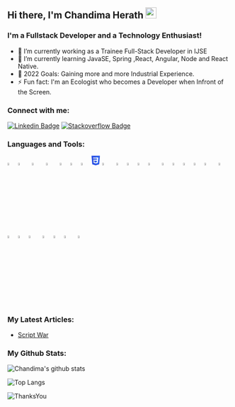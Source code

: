 ## Hi there, I'm Chandima Herath <img src="https://media.giphy.com/media/hvRJCLFzcasrR4ia7z/giphy.gif" width="25px">

<!-- [![Website](https://img.shields.io/website?label=codeSTACKr.com&style=for-the-badge&url=https%3A%2F%2Fcodestackr.com)](https://codestackr.com)
[![Twitter Follow](https://img.shields.io/twitter/follow/codeSTACKr?color=1DA1F2&logo=twitter&style=for-the-badge)](https://twitter.com/intent/follow?original_referer=https%3A%2F%2Fgithub.com%2FcodeSTACKr&screen_name=codeSTACKr) -->


### I'm a Fullstack Developer and a Technology Enthusiast!

- 🔭 I’m currently working as a Trainee Full-Stack Developer in IJSE 
- 🌱 I’m currently learning JavaSE, Spring ,React, Angular, Node and React Native.
- 🥅 2022 Goals: Gaining more and more Industrial Experience.
- ⚡ Fun fact: I'm an Ecologist who becomes a Developer when Infront of the Screen.
<!-- <img src="https://media.giphy.com/media/RbDKaczqWovIugyJmW/giphy.gif" width="400px"> -->

### Connect with me:
[![Linkedin Badge](https://img.shields.io/badge/-ChandimaHerath-blue?style=flat-square&logo=Linkedin&logoColor=white&link=https://www.linkedin.com/in/dulanwirajith/)](https://www.linkedin.com/in/dulanwirajith/)
[![Stackoverflow Badge](https://img.shields.io/badge/-Stackoverflow-4CA143?style=flat-square&logo=Stackoverflow&logoColor=white&link=https://stackoverflow.com/users/14838636/dulanwirajith)](https://stackoverflow.com/users/15432175/chandima-herath)



### Languages and Tools:
<p>
  <code><img width="4%" src="https://www.vectorlogo.zone/logos/java/java-icon.svg"></code>
   <code><img width="4%" src="https://cdn.freebiesupply.com/logos/large/2x/spring-3-logo-png-transparent.png"> </code>
     <code><img width="4%" src="https://www.pinclipart.com/picdir/big/519-5197103_jakarta-ee-logo-jakarta-ee-clipart.png"> </code>
  <code><img width="4%" src="https://www.vectorlogo.zone/logos/javascript/javascript-icon.svg"> </code>
  <code><img width="4%" src="https://www.vectorlogo.zone/logos/typescriptlang/typescriptlang-icon.svg"></code>
    <code><img width="4%" src="https://www.vectorlogo.zone/logos/nodejs/nodejs-icon.svg"></code>
  <code><img width="4%" src="https://www.vectorlogo.zone/logos/w3_html5/w3_html5-icon.svg"></code>
  <code><svg role="img" width=4% aria-label="CSS3" viewBox="0 0 12 13" version="1.1" xmlns="http://www.w3.org/2000/svg" xmlns:xlink="http://www.w3.org/1999/xlink">
    <polygon id="Path" fill="#264DE4" points="5.66621022 12.959575 1.04871864 11.6777282 0.0197312715 0.136430551 11.3265291 0.136430551 10.2964507 11.6759203"></polygon>
    <polygon id="Path" fill="#2965F1" points="9.41459071 10.9411252 10.294861 1.08010277 5.67313019 1.08010277 5.67313019 11.9784041"></polygon>
    <polygon id="Path" fill="#EBEBEB" points="2.37866244 5.36060419 2.5055286 6.77608133 5.67313019 6.77608133 5.67313019 5.36060419"></polygon>
    <polygon id="Path" fill="#EBEBEB" points="2.12374564 2.49561108 2.25241971 3.91111942 5.67313019 3.91111942 5.67313019 2.49561108"></polygon>
    <polygon id="Path" fill="#EBEBEB" points="5.67313019 9.03679255 5.66692716 9.03844463 4.09048273 8.61277283 3.98970673 7.48385108 2.56877465 7.48385108 2.76708484 9.70637775 5.66661545 10.5113077 5.67313019 10.5094997"></polygon>
    <polygon id="Path" fill="#FFFFFF" points="8.95852716 5.36060419 9.21406741 2.49561108 5.66823632 2.49561108 5.66823632 3.91111942 7.66280917 3.91111942 7.53401042 5.36060419 5.66823632 5.36060419 5.66823632 6.77608133 7.41125881 6.77608133 7.24695628 8.61186885 5.66823632 9.03797704 5.66823632 10.5106219 8.57007362 9.70637775 8.59136341 9.46723351 8.92398963 5.74070391"></polygon>
</svg></code>
     <code><img width="4%" src="https://png.pngitem.com/pimgs/s/198-1985012_transparent-css3-logo-png-css-logo-transparent-background.png"> </code>
  <code><img width="4%" src="https://www.vectorlogo.zone/logos/sass-lang/sass-lang-icon.svg"></code>
<code><img width="4%" src="https://www.vectorlogo.zone/logos/angular/angular-icon.svg"></code>
<code><img width="4%" src="https://www.vectorlogo.zone/logos/reactjs/reactjs-icon.svg"></code>
<code><img width="4%" src="https://seeklogo.com/images/X/xamarin-logo-348B1EB629-seeklogo.com.png"> </code>
<code><img width="4%" src="https://www.vectorlogo.zone/logos/apache_tomcat/apache_tomcat-icon.svg"></code>
<code><img width="4%" src="https://www.vectorlogo.zone/logos/mysql/mysql-icon.svg"></code>
<code><img width="4%" src="https://www.vectorlogo.zone/logos/redis/redis-icon.svg"></code>
<code><img width="4%" src="https://www.vectorlogo.zone/logos/mongodb/mongodb-icon.svg"></code>
 <code><img width="4%" src="https://cdn.freelogovectors.net/wp-content/uploads/2020/07/Adobe-xd-logo.png"> </code>
   <code><img width="4%" src="https://www.vectorlogo.zone/logos/figma/figma-icon.svg"> </code>
  <code><img width="4%" src="https://brandeps.com/logo-download/I/Intellij-Idea-logo-vector-01.svg"></code>
  <code><img width="4%" src="https://www.vectorlogo.zone/logos/visualstudio_code/visualstudio_code-icon.svg"></code>
   <code><img width="4%" src="https://static.wikia.nocookie.net/logopedia/images/6/62/Brand_Visual_Studio_Win_2019.svg/revision/latest/scale-to-width-down/250?cb=20191019024151"> </code>
  <code><img width="4%" src="https://www.vectorlogo.zone/logos/git-scm/git-scm-icon.svg"></code>
  <code><img width="4%" src="https://www.vectorlogo.zone/logos/parceljs/parceljs-icon.svg"></code>
   <code><img width="4%" src="https://cdn.worldvectorlogo.com/logos/sourcetree-1.svg"> </code>
  <code><img width="4%" src="https://www.vectorlogo.zone/logos/getpostman/getpostman-icon.svg"> </code>
<p/>

### My Latest Articles:

<!-- BLOG-POST-LIST:START -->
- [Script War](https://www.linkedin.com/pulse/script-war-chandima-herath/?trackingId=c8ieLKHjR6aOV20EOOYdSg%3D%3D)

<!-- BLOG-POST-LIST:END -->



### My Github Stats:

![Chandima's github stats](https://github-readme-stats.vercel.app/api?username=ChandimaHerath&show_icons=true) 

<!-- ![Top Langs](https://github-readme-stats.vercel.app/api/top-langs/?username=ChandimaHerath&layout=compact) -->
![Top Langs](https://github-readme-stats.vercel.app/api/top-langs/?username=ChandimaHerath)

![ThanksYou](https://img.shields.io/badge/🙏Thank_You_For_Spending_a_Moment_On_My_Profile,_Happy_Coding,_All_The_Very_Best-dodgerred.svg?style=for-the-badge)


[facebook]: https://www.facebook.com/dulan.wirajith
[medium]: https://medium.com/@dulanwirajith
[linkedin]: https://www.linkedin.com/in/dulan-wirajith
[hackerrank]: https://www.hackerrank.com/dulanwirajith?hr_r=1
[portfolio]: https://www.dulanwirajith.info
[upwork]: https://www.upwork.com/o/profiles/users/~010462f3cdf452b722/
